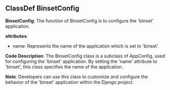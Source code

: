 ## ClassDef BinsetConfig
**BinsetConfig**: The function of BinsetConfig is to configure the 'binset' application.

**attributes**: 
- name: Represents the name of the application which is set to 'binset'.

**Code Description**: 
The BinsetConfig class is a subclass of AppConfig, used for configuring the 'binset' application. By setting the 'name' attribute to 'binset', this class specifies the name of the application.

**Note**: 
Developers can use this class to customize and configure the behavior of the 'binset' application within the Django project.
